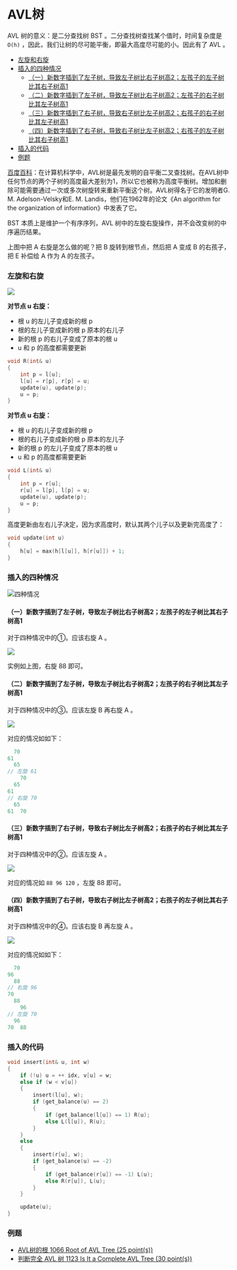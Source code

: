 # AVL树

AVL 树的意义：是二分查找树 BST 。二分查找树查找某个值时，时间复杂度是 `O(h)` ，因此，我们让树的尽可能平衡，即最大高度尽可能的小。因此有了 AVL 。

<!-- @import "[TOC]" {cmd="toc" depthFrom=3 depthTo=6 orderedList=false} -->

<!-- code_chunk_output -->

- [左旋和右旋](#左旋和右旋)
- [插入的四种情况](#插入的四种情况)
  - [（一）新数字插到了左子树，导致左子树比右子树高2；左孩子的左子树比其右子树高1](#一新数字插到了左子树导致左子树比右子树高2左孩子的左子树比其右子树高1)
  - [（二）新数字插到了左子树，导致左子树比右子树高2；左孩子的右子树比其左子树高1](#二新数字插到了左子树导致左子树比右子树高2左孩子的右子树比其左子树高1)
  - [（三）新数字插到了右子树，导致右子树比左子树高2；右孩子的右子树比其左子树高1](#三新数字插到了右子树导致右子树比左子树高2右孩子的右子树比其左子树高1)
  - [（四）新数字插到了右子树，导致右子树比左子树高2；右孩子的左子树比其右子树高1](#四新数字插到了右子树导致右子树比左子树高2右孩子的左子树比其右子树高1)
- [插入的代码](#插入的代码)
- [例题](#例题)

<!-- /code_chunk_output -->


[百度百科](https://baike.baidu.com/item/AVL%E6%A0%91/10986648)：在计算机科学中，AVL树是最先发明的自平衡二叉查找树。在AVL树中任何节点的两个子树的高度最大差别为1，所以它也被称为高度平衡树。增加和删除可能需要通过一次或多次树旋转来重新平衡这个树。AVL树得名于它的发明者G. M. Adelson-Velsky和E. M. Landis，他们在1962年的论文《An algorithm for the organization of information》中发表了它。

BST 本质上是维护一个有序序列，AVL 树中的左旋右旋操作，并不会改变树的中序遍历结果。

上图中把 A 右旋是怎么做的呢？把 B 旋转到根节点，然后把 A 变成 B 的右孩子，把 E 补偿给 A 作为 A 的左孩子。

### 左旋和右旋

![](./images/2021081806.png)

**对节点 u 右旋：**
- 根 u 的左儿子变成新的根 p
- 根的左儿子变成新的根 p 原本的右儿子
- 新的根 p 的右儿子变成了原本的根 u
- u 和 p 的高度都需要更新

```cpp
void R(int& u)
{
    int p = l[u];
    l[u] = r[p], r[p] = u;
    update(u), update(p);
    u = p;
}
```

**对节点 u 右旋：**
- 根 u 的右儿子变成新的根 p
- 根的右儿子变成新的根 p 原本的左儿子
- 新的根 p 的左儿子变成了原本的根 u
- u 和 p 的高度都需要更新

```cpp
void L(int& u)
{
    int p = r[u];
    r[u] = l[p], l[p] = u;
    update(u), update(p);
    u = p;
}
```

高度更新由左右儿子决定，因为求高度时，默认其两个儿子以及更新完高度了：
```cpp
void update(int u)
{
    h[u] = max(h[l[u]], h[r[u]]) + 1;
}
```

### 插入的四种情况

![四种情况](./images/2021081807.png)

#### （一）新数字插到了左子树，导致左子树比右子树高2；左孩子的左子树比其右子树高1

对于四种情况中的①。应该右旋 A 。

![](./images/2021081808.jpg)

实例如上图，右旋 88 即可。

#### （二）新数字插到了左子树，导致左子树比右子树高2；左孩子的右子树比其左子树高1

对于四种情况中的③。应该左旋 B 再右旋 A 。

![](./images/2021081810.jpg)

对应的情况如如下：
```cpp
  70
61
  65
// 左旋 61
    70
  65
61
// 右旋 70
  65
61  70
```

#### （三）新数字插到了右子树，导致右子树比左子树高2；右孩子的右子树比其左子树高1

对于四种情况中的②。应该左旋 A 。

![](./images/2021081809.jpg)

对应的情况如 `88 96 120` ，左旋 88 即可。

#### （四）新数字插到了右子树，导致右子树比左子树高2；右孩子的左子树比其右子树高1

对于四种情况中的④。应该右旋 B 再左旋 A 。

![](./images/2021081811.jpg)

对应的情况如如下：
```cpp
  70
96
  88
// 右旋 96
70
  88
    96
// 左旋 70
  96
70  88
```

### 插入的代码

```cpp
void insert(int& u, int w)
{
    if (!u) u = ++ idx, v[u] = w;
    else if (w < v[u])
    {
        insert(l[u], w);
        if (get_balance(u) == 2)
        {
            if (get_balance(l[u]) == 1) R(u);
            else L(l[u]), R(u);
        }
    }
    else
    {
        insert(r[u], w);
        if (get_balance(u) == -2)
        {
            if (get_balance(r[u]) == -1) L(u);
            else R(r[u]), L(u);
        }
    }

    update(u);
}
```

### 例题

- [AVL树的根 1066 Root of AVL Tree (25 point(s))](./pat.5.2.md#avl树的根-1066-root-of-avl-tree-25-points)
- [判断完全 AVL 树 1123 Is It a Complete AVL Tree (30 point(s))](./pat.5.2.md#判断完全-avl-树-1123-is-it-a-complete-avl-tree-30-points)